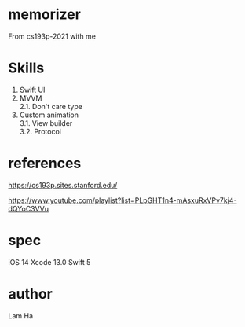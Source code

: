 # memorizer
From cs193p-2021 with me
# Skills
 1. Swift UI
 2. MVVM
    </br>2.1. Don't care type
 3. Custom animation
   </br>3.1. View builder
   </br>3.2. Protocol


# references
https://cs193p.sites.stanford.edu/

https://www.youtube.com/playlist?list=PLpGHT1n4-mAsxuRxVPv7kj4-dQYoC3VVu
# spec
iOS 14
Xcode 13.0
Swift 5
# author
Lam Ha
